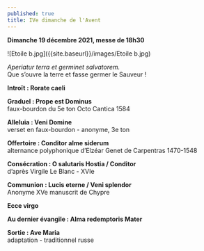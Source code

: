 ```yaml
---
published: true
title: IVe dimanche de l'Avent
---
```

**Dimanche 19 décembre 2021, messe de 18h30**

![Etoile b.jpg]({{site.baseurl}}/images/Etoile b.jpg)


*Aperiatur terra et germinet salvatorem.*  
Que s’ouvre la terre et fasse germer le Sauveur !

**Introït : Rorate caeli**

**Graduel : Prope est Dominus**  
faux-bourdon du 5e ton Octo Cantica 1584

**Alleluia : Veni Domine**  
verset en faux-bourdon - anonyme, 3e ton

**Offertoire : Conditor alme siderum**  
alternance polyphonique d’Elzéar Genet de Carpentras 1470-1548

**Consécration : O salutaris Hostia / Conditor**  
d’après Virgile Le Blanc - XVIe

**Communion : Lucis eterne / Veni splendor**  
Anonyme XVe manuscrit de Chypre

**Ecce virgo**

**Au dernier évangile : Alma redemptoris Mater**

**Sortie : Ave Maria**  
adaptation - traditionnel russe
